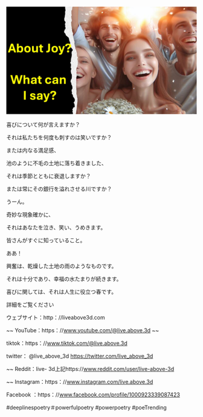 ![Video cover image](../cover.jpeg "cover-photo")

喜びについて何が言えますか？

それは私たちを何度も刺すのは笑いですか？

または内なる満足感、

池のように不毛の土地に落ち着きました、

それは季節とともに衰退しますか？

または常にその銀行を溢れさせる川ですか？

うーん。

奇妙な現象確かに、

それはあなたを泣き、笑い、うめきます。

皆さんがすぐに知っていること。

ああ！

興奮は、乾燥した土地の雨のようなものです。

それは十分であり、幸福の水たまりが続きます。

喜びに関しては、それは人生に役立つ春です。

詳細をご覧ください

ウェブサイト：http：//liveabove3d.com

~~ YouTube：https：//www.youtube.com/@live.above.3d ~~

tiktok：https：//www.tiktok.com/@live.above.3d

twitter： @live_above_3d https://twitter.com/live_above_3d

~~ Reddit：live- 3d上記https://www.reddit.com/user/live-above-3d

~~ Instagram：https：//www.instagram.com/live.above.3d

Facebook ：https：//www.facebook.com/profile/1000923339087423

#deeplinespoetry＃powerfulpoetry #powerpoetry #poeTrending